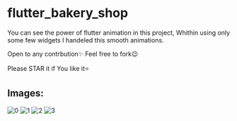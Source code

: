 # flutter_bakery_shop
 
You can see the power of flutter animation in this project,
Whithin using only some few widgets I handeled this smooth animations.

Open to any contrbution✨
Feel free to fork😉

Please STAR it if You like it⭐️



## Images:  

![0](docs/screenshots/img1.png) 
![1](docs/screenshots/img2.png) 
![2](docs/screenshots/img3.png) 
![3](docs/screenshots/img4.png) 




